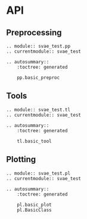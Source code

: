 # API

## Preprocessing

```{eval-rst}
.. module:: svae_test.pp
.. currentmodule:: svae_test

.. autosummary::
    :toctree: generated

    pp.basic_preproc
```

## Tools

```{eval-rst}
.. module:: svae_test.tl
.. currentmodule:: svae_test

.. autosummary::
    :toctree: generated

    tl.basic_tool
```

## Plotting

```{eval-rst}
.. module:: svae_test.pl
.. currentmodule:: svae_test

.. autosummary::
    :toctree: generated

    pl.basic_plot
    pl.BasicClass
```
